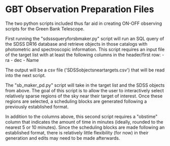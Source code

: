 # GBT Observation Preparation Files

The two python scripts included thus far aid in creating ON-OFF observing scripts for the Green Bank Telescope.

First running the "sdsssqueryforsbmaker.py" script will run an SQL query of the SDSS DR16 database and retrieve objects in those catalogs with photometric and spectroscopic information. This script requires an input file of the target list with at least the following columns in the header/first row: - ra 
     - dec
     - Name 

The output will be a csv file ('SDSSobjectsneartargets.csv') that will be read into the next script.


The "sb_maker_pd.py" script will take in the target list and the SDSS objects from above. The goal of this script is to allow the user to interactively select relatively sparse regions of the sky near their target of interest. Once these regions are selected, a scheduling blocks are generated following a previously established format.

In addition to the columns above, this second script requires a "obstime" column that indicates the amount of time in minutes (ideally, rounded to the nearest 5 or 10 minutes). Since the scheduling blocks are made following an established format, there is relatively little flexibility (for now) in their generation and edits may need to be made afterwards.
